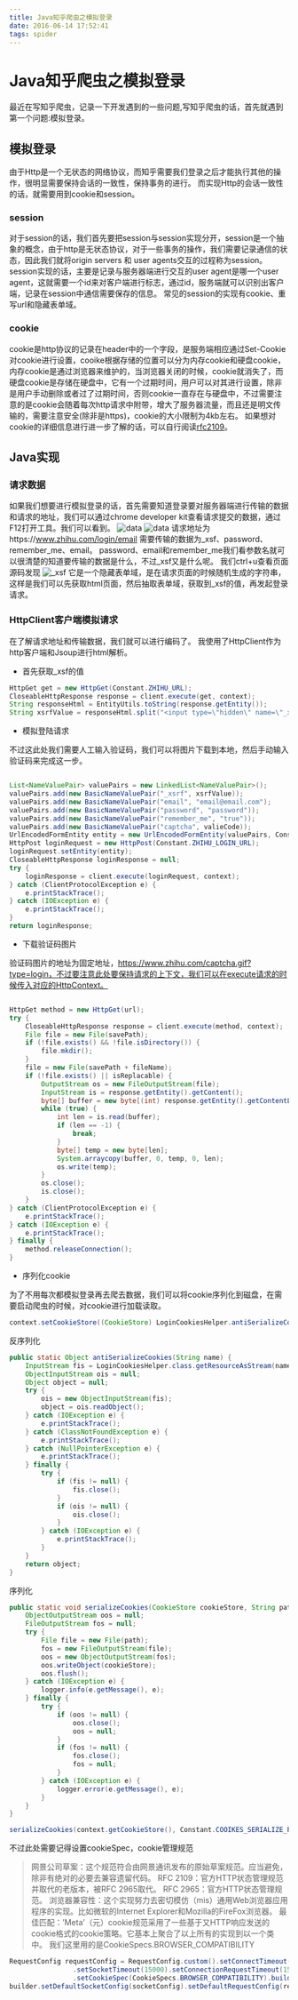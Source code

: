 ```yaml
---
title: Java知乎爬虫之模拟登录
date: 2016-06-14 17:52:41
tags: spider
---
```


# **Java知乎爬虫之模拟登录** #
最近在写知乎爬虫，记录一下开发遇到的一些问题,写知乎爬虫的话，首先就遇到第一个问题:模拟登录。
## **模拟登录** ##
由于Http是一个无状态的网络协议，而知乎需要我们登录之后才能执行其他的操作，很明显需要保持会话的一致性，保持事务的进行。
而实现Http的会话一致性的话，就需要用到cookie和session。
### **session** ###
对于session的话，我们首先要把session与session实现分开，session是一个抽象的概念，由于http是无状态协议，对于一些事务的操作，我们需要记录通信的状态，因此我们就将origin servers 和 user agents交互的过程称为session。
session实现的话，主要是记录与服务器端进行交互的user agent是哪一个user agent，这就需要一个id来对客户端进行标志，通过id，服务端就可以识别出客户端，记录在session中通信需要保存的信息。
常见的session的实现有cookie、重写url和隐藏表单域。
### **cookie** ###
cookie是http协议的记录在header中的一个字段，是服务端相应通过Set-Cookie对cookie进行设置，cooike根据存储的位置可以分为内存cookie和硬盘cookie，内存cookie是通过浏览器来维护的，当浏览器关闭的时候，cookie就消失了，而硬盘cookie是存储在硬盘中，它有一个过期时间，用户可以对其进行设置，除非是用户手动删除或者过了过期时间，否则cookie一直存在与硬盘中，不过需要注意的是cookie会随着每次http请求中附带，增大了服务器流量，而且还是明文传输的，需要注意安全(除非是https)，cookie的大小限制为4kb左右。
如果想对cookie的详细信息进行进一步了解的话，可以自行阅读[rfc2109](https://www.ietf.org/rfc/rfc2109.txt)。

## **Java实现** ##
### **请求数据** ###
如果我们想要进行模拟登录的话，首先需要知道登录要对服务器端进行传输的数据和请求的地址，我们可以通过chrome developer kit查看请求提交的数据，通过F12打开工具。我们可以看到。
![data](http://7xrl91.com1.z0.glb.clouddn.com/Selection_031.png)
![data](http://7xrl91.com1.z0.glb.clouddn.com/Selection_033.png)
请求地址为https://www.zhihu.com/login/email
需要传输的数据为_xsf、password、remember_me、email。
password、email和remember_me我们看参数名就可以很清楚的知道要传输的数据是什么，不过_xsf又是什么呢。
我们ctrl+u查看页面源码发现
![_xsf](http://7xrl91.com1.z0.glb.clouddn.com/Selection_032.png)
它是一个隐藏表单域，是在请求页面的时候随机生成的字符串，这样是我们可以先获取html页面，然后抽取表单域，获取到_xsf的值，再发起登录请求。
### **HttpClient客户端模拟请求** ###
在了解请求地址和传输数据，我们就可以进行编码了。
我使用了HttpClient作为http客户端和Jsoup进行html解析。

- 首先获取_xsf的值

```java
HttpGet get = new HttpGet(Constant.ZHIHU_URL);
CloseableHttpResponse response = client.execute(get, context);
String responseHtml = EntityUtils.toString(response.getEntity());
String xsrfValue = responseHtml.split("<input type=\"hidden\" name=\"_xsrf\" value=\"")[1].split("\"/>")[0];
```
- 模拟登陆请求

不过这此处我们需要人工输入验证码，我们可以将图片下载到本地，然后手动输入验证码来完成这一步。

```java

List<NameValuePair> valuePairs = new LinkedList<NameValuePair>();
valuePairs.add(new BasicNameValuePair("_xsrf", xsrfValue));
valuePairs.add(new BasicNameValuePair("email", "email@email.com");
valuePairs.add(new BasicNameValuePair("password", "password"));
valuePairs.add(new BasicNameValuePair("remember_me", "true"));
valuePairs.add(new BasicNameValuePair("captcha", valieCode));
UrlEncodedFormEntity entity = new UrlEncodedFormEntity(valuePairs, Consts.UTF_8);
HttpPost loginRequest = new HttpPost(Constant.ZHIHU_LOGIN_URL);
loginRequest.setEntity(entity);
CloseableHttpResponse loginResponse = null;
try {
	loginResponse = client.execute(loginRequest, context);
} catch (ClientProtocolException e) {
	e.printStackTrace();
} catch (IOException e) {
	e.printStackTrace();
}
return loginResponse;

```

- 下载验证码图片

验证码图片的地址为固定地址，https://www.zhihu.com/captcha.gif?type=login，不过要注意此处要保持请求的上下文，我们可以在execute请求的时候传入对应的HttpContext。

```java

HttpGet method = new HttpGet(url);
try {
	CloseableHttpResponse response = client.execute(method, context);
	File file = new File(savePath);
	if (!file.exists() && !file.isDirectory()) {
		file.mkdir();
	}
	file = new File(savePath + fileName);
	if (!file.exists() || isReplacable) {
		OutputStream os = new FileOutputStream(file);
		InputStream is = response.getEntity().getContent();
		byte[] buffer = new byte[(int) response.getEntity().getContentLength()];
		while (true) {
			int len = is.read(buffer);
			if (len == -1) {
				break;
			}
			byte[] temp = new byte[len];
			System.arraycopy(buffer, 0, temp, 0, len);
			os.write(temp);
		}
		os.close();
		is.close();
	}
} catch (ClientProtocolException e) {
	e.printStackTrace();
} catch (IOException e) {
	e.printStackTrace();
} finally {
	method.releaseConnection();
}

```
- 序列化cookie

为了不用每次都模拟登录再去爬去数据，我们可以将cookie序列化到磁盘，在需要启动爬虫的时候，对cookie进行加载读取。

```java
context.setCookieStore((CookieStore) LoginCookiesHelper.antiSerializeCookies("/cookies"));
```
反序列化
```java
public static Object antiSerializeCookies(String name) {
	InputStream fis = LoginCookiesHelper.class.getResourceAsStream(name);
	ObjectInputStream ois = null;
	Object object = null;
	try {
		ois = new ObjectInputStream(fis);
		object = ois.readObject();
	} catch (IOException e) {
		e.printStackTrace();
	} catch (ClassNotFoundException e) {
		e.printStackTrace();
	} catch (NullPointerException e) {
		e.printStackTrace();
	} finally {
		try {
			if (fis != null) {
				fis.close();
			}
			if (ois != null) {
				ois.close();
			}
		} catch (IOException e) {
			e.printStackTrace();
		}
	}
	return object;
}
```
序列化
```java
public static void serializeCookies(CookieStore cookieStore, String path) {
    ObjectOutputStream oos = null;
    FileOutputStream fos = null;
    try {
        File file = new File(path);
        fos = new FileOutputStream(file);
        oos = new ObjectOutputStream(fos);
        oos.writeObject(cookieStore);
        oos.flush();
    } catch (IOException e) {
        logger.info(e.getMessage(), e);
    } finally {
        try {
            if (oos != null) {
                oos.close();
                oos = null;
            }
            if (fos != null) {
                fos.close();
                fos = null;
            }
        } catch (IOException e) {
            logger.error(e.getMessage(), e);
        }
    }
}
```

```java
serializeCookies(context.getCookieStore(), Constant.COOIKES_SERIALIZE_PATH);
```

不过此处需要记得设置cookieSpec，cookie管理规范
>网景公司草案：这个规范符合由网景通讯发布的原始草案规范。应当避免，除非有绝对的必要去兼容遗留代码。
RFC 2109：官方HTTP状态管理规范并取代的老版本，被RFC 2965取代。
RFC 2965：官方HTTP状态管理规范。
浏览器兼容性：这个实现努力去密切模仿（mis）通用Web浏览器应用程序的实现。比如微软的Internet Explorer和Mozilla的FireFox浏览器。
最佳匹配：’Meta’（元）cookie规范采用了一些基于又HTTP响应发送的cookie格式的cookie策略。它基本上聚合了以上所有的实现到以一个类中。
我们这里用的是CookieSpecs.BROWSER_COMPATIBILITY

```java
RequestConfig requestConfig = RequestConfig.custom().setConnectTimeout(15000)
				.setSocketTimeout(15000).setConnectionRequestTimeout(15000)
				.setCookieSpec(CookieSpecs.BROWSER_COMPATIBILITY).build();
builder.setDefaultSocketConfig(socketConfig).setDefaultRequestConfig(requestConfig);
```
